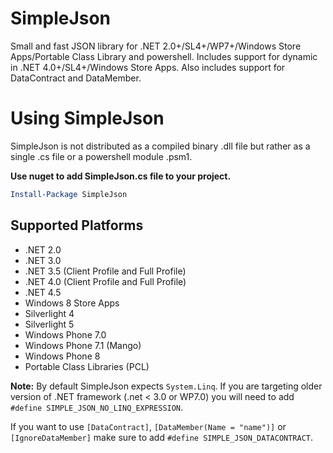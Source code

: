 # SimpleJson
Small and fast JSON library for .NET 2.0+/SL4+/WP7+/Windows Store Apps/Portable Class Library and powershell.
Includes support for dynamic in .NET 4.0+/SL4+/Windows Store Apps. Also includes support for DataContract and DataMember. 

# Using SimpleJson

SimpleJson is not distributed as a compiled binary .dll file but rather as a single .cs file or a powershell module .psm1.

**Use nuget to add SimpleJson.cs file to your project.**

```powershell
Install-Package SimpleJson
```

## Supported Platforms
* .NET 2.0
* .NET 3.0
* .NET 3.5 (Client Profile and Full Profile)
* .NET 4.0 (Client Profile and Full Profile)
* .NET 4.5
* Windows 8 Store Apps
* Silverlight 4
* Silverlight 5
* Windows Phone 7.0
* Windows Phone 7.1 (Mango)
* Windows Phone 8
* Portable Class Libraries (PCL)

**Note:** By default SimpleJson expects `System.Linq`. If you are targeting older version of .NET framework (.net < 3.0 or WP7.0) you will need to add `#define SIMPLE_JSON_NO_LINQ_EXPRESSION`.

If you want to use `[DataContract]`, `[DataMember(Name = "name")]` or `[IgnoreDataMember]` make sure to add `#define SIMPLE_JSON_DATACONTRACT`.
